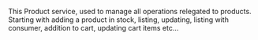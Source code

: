 This Product service, used to manage all operations relegated to products.
Starting with adding a product in stock, listing, updating, listing with consumer, addition to cart, updating cart items etc... 